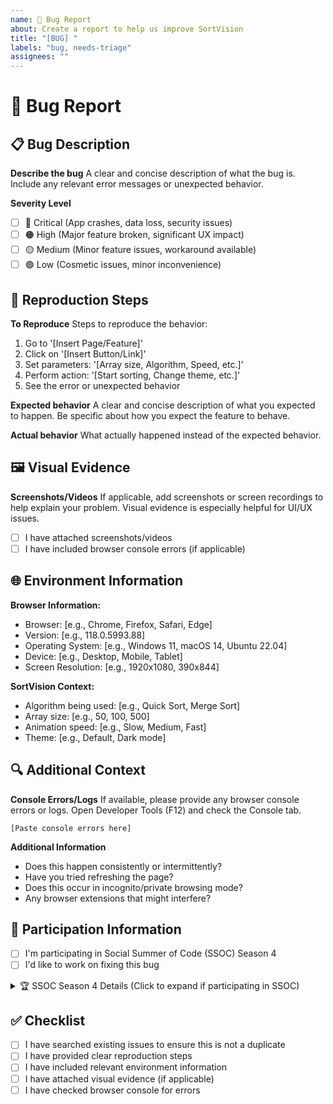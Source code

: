 ```yaml
---
name: 🐛 Bug Report
about: Create a report to help us improve SortVision
title: "[BUG] "
labels: "bug, needs-triage"
assignees: ""
---
```


# 🐛 Bug Report

## 📋 Bug Description

**Describe the bug**
A clear and concise description of what the bug is. Include any relevant error messages or unexpected behavior.

**Severity Level**

- [ ] 🔴 Critical (App crashes, data loss, security issues)
- [ ] 🟠 High (Major feature broken, significant UX impact)
- [ ] 🟡 Medium (Minor feature issues, workaround available)
- [ ] 🟢 Low (Cosmetic issues, minor inconvenience)

## 🔄 Reproduction Steps

**To Reproduce**
Steps to reproduce the behavior:

1. Go to '[Insert Page/Feature]'
2. Click on '[Insert Button/Link]'
3. Set parameters: '[Array size, Algorithm, Speed, etc.]'
4. Perform action: '[Start sorting, Change theme, etc.]'
5. See the error or unexpected behavior

**Expected behavior**
A clear and concise description of what you expected to happen. Be specific about how you expect the feature to behave.

**Actual behavior**
What actually happened instead of the expected behavior.

## 🖼️ Visual Evidence

**Screenshots/Videos**
If applicable, add screenshots or screen recordings to help explain your problem. Visual evidence is especially helpful for UI/UX issues.

- [ ] I have attached screenshots/videos
- [ ] I have included browser console errors (if applicable)

## 🌐 Environment Information

**Browser Information:**

- Browser: [e.g., Chrome, Firefox, Safari, Edge]
- Version: [e.g., 118.0.5993.88]
- Operating System: [e.g., Windows 11, macOS 14, Ubuntu 22.04]
- Device: [e.g., Desktop, Mobile, Tablet]
- Screen Resolution: [e.g., 1920x1080, 390x844]

**SortVision Context:**

- Algorithm being used: [e.g., Quick Sort, Merge Sort]
- Array size: [e.g., 50, 100, 500]
- Animation speed: [e.g., Slow, Medium, Fast]
- Theme: [e.g., Default, Dark mode]

## 🔍 Additional Context

**Console Errors/Logs**
If available, please provide any browser console errors or logs. Open Developer Tools (F12) and check the Console tab.

```
[Paste console errors here]
```

**Additional Information**

- Does this happen consistently or intermittently?
- Have you tried refreshing the page?
- Does this occur in incognito/private browsing mode?
- Any browser extensions that might interfere?

## 🎯 Participation Information

- [ ] I'm participating in Social Summer of Code (SSOC) Season 4
- [ ] I'd like to work on fixing this bug

<!--
The following section will only be shown if you're participating in SSOC Season 4.
Please fill this out if you checked the SSOC participation box above.
-->

<details>
<summary>🏆 SSOC Season 4 Details (Click to expand if participating in SSOC)</summary>

### SSOC Information

**Estimated Difficulty for Contributors:**

- [ ] 🟢 Beginner (20 points) - Good first issue, basic debugging
- [ ] 🟡 Intermediate (30 points) - Moderate complexity, requires React/JS knowledge
- [ ] 🔴 Advanced (40 points) - Complex debugging, advanced concepts

**Skills Required:**

- [ ] HTML/CSS
- [ ] JavaScript
- [ ] React.js
- [ ] Browser DevTools
- [ ] Algorithm knowledge
- [ ] Performance debugging
- [ ] Testing

**Estimated Time to Fix:** [e.g., 2-3 hours, 1 day, 2-3 days]

**Mentorship:**

- [ ] I can provide guidance for this bug fix
- [ ] I need mentorship to fix this bug
- [ ] This can be fixed independently

</details>

## ✅ Checklist

- [ ] I have searched existing issues to ensure this is not a duplicate
- [ ] I have provided clear reproduction steps
- [ ] I have included relevant environment information
- [ ] I have attached visual evidence (if applicable)
- [ ] I have checked browser console for errors
